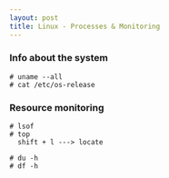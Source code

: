 ```yaml
---
layout: post
title: Linux - Processes & Monitoring
---
```


### Info about the system

`# uname --all` <br>
`# cat /etc/os-release`

### Resource monitoring

```
# lsof
# top
  shift + l ---> locate

# du -h
# df -h
```